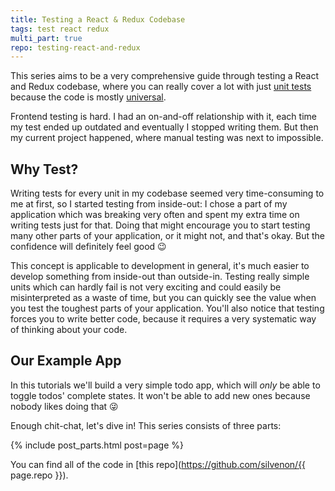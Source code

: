 ```yaml
---
title: Testing a React & Redux Codebase
tags: test react redux
multi_part: true
repo: testing-react-and-redux
---
```


This series aims to be a very comprehensive guide through testing a React and Redux codebase, where you can really cover a lot with just [unit tests] because the code is mostly [universal].

Frontend testing is hard. I had an on-and-off relationship with it, each time my test ended up outdated and eventually I stopped writing them. But then my current project happened, where manual testing was next to impossible.

## Why Test?

Writing tests for every unit in my codebase seemed very time-consuming to me at first, so I started testing from inside-out: I chose a part of my application which was breaking very often and spent my extra time on writing tests just for that. Doing that might encourage you to start testing many other parts of your application, or it might not, and that's okay. But the confidence will definitely feel good :wink:

This concept is applicable to development in general, it's much easier to develop something from inside-out than outside-in. Testing really simple units which can hardly fail is not very exciting and could easily be misinterpreted as a waste of time, but you can quickly see the value when you test the toughest parts of your application. You'll also notice that testing forces you to write better code, because it requires a very systematic way of thinking about your code.

## Our Example App

In this tutorials we'll build a very simple todo app, which will *only* be able to toggle todos' complete states. It won't be able to add new ones because nobody likes doing that :stuck_out_tongue_winking_eye:

Enough chit-chat, let's dive in! This series consists of three parts:

{% include post_parts.html post=page %}

You can find all of the code in [this repo](https://github.com/silvenon/{{ page.repo }}).

[unit tests]: http://codeutopia.net/blog/2015/04/11/what-are-unit-testing-integration-testing-and-functional-testing/
[universal]: https://medium.com/@mjackson/universal-javascript-4761051b7ae9#.y5w9g8pwa
